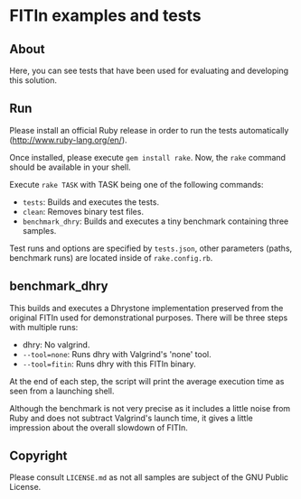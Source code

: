 # FITIn examples and tests

## About

Here, you can see tests that have been used for evaluating and
developing this solution.

## Run

Please install an official Ruby release in order to run the tests
automatically (http://www.ruby-lang.org/en/).

Once installed, please execute ```gem install rake```. Now, the
```rake``` command should be available in your shell.

Execute ```rake TASK``` with TASK being one of the following commands:

* ```tests```: Builds and executes the tests.
* ```clean```: Removes binary test files.
* ```benchmark_dhry```: Builds and executes a tiny benchmark containing
  three samples.

Test runs and options are specified by ```tests.json```, other
parameters (paths, benchmark runs) are located inside of
```rake.config.rb```.

## benchmark\_dhry

This builds and executes a Dhrystone implementation preserved from the
original FITIn used for demonstrational purposes. There will be three
steps with multiple runs:

* dhry: No valgrind.
* ```--tool=none```: Runs dhry with Valgrind's 'none' tool.
* ```--tool=fitin```: Runs dhry with this FITIn binary.

At the end of each step, the script will print the average execution
time as seen from a launching shell.

Although the benchmark is not very precise as it includes a little noise
from Ruby and does not subtract Valgrind's launch time, it gives a
little impression about the overall slowdown of FITIn.

## Copyright

Please consult ```LICENSE.md``` as not all samples are subject of the
GNU Public License.
